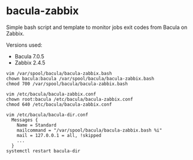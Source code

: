 # bacula-zabbix

Simple bash script and template to monitor jobs exit codes from Bacula on Zabbix.

Versions used:
- Bacula 7.0.5
- Zabbix 2.4.5

```
vim /var/spool/bacula/bacula-zabbix.bash
chown bacula:bacula /var/spool/bacula/bacula-zabbix.bash
chmod 700 /var/spool/bacula/bacula-zabbix.bash
```

```
vim /etc/bacula/bacula-zabbix.conf
chown root:bacula /etc/bacula/bacula-zabbix.conf
chmod 640 /etc/bacula/bacula-zabbix.conf
```

```
vim /etc/bacula/bacula-dir.conf
  Messages {
    Name = Standard
    mailcommand = "/var/spool/bacula/bacula-zabbix.bash %i"
    mail = 127.0.0.1 = all, !skipped
    ...
  }
systemctl restart bacula-dir
```
